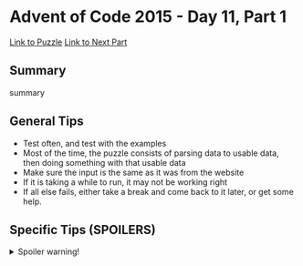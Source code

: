 # Advent of Code 2015 - Day 11, Part 1

[Link to Puzzle](https://adventofcode.com/2015/day/11)
[Link to Next Part](https://github.com/CodingAP/unofficial-aoc-syllabus/blob/main/years/2015/day11/part2.md)

## Summary
summary

## General Tips
- Test often, and test with the examples
- Most of the time, the puzzle consists of parsing data to usable data, then doing something with that usable data
- Make sure the input is the same as it was from the website
- If it is taking a while to run, it may not be working right
- If all else fails, either take a break and come back to it later, or get some help.

## Specific Tips (SPOILERS)
<details> <summary>Spoiler warning!</summary>

specific tips

</details>